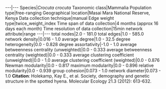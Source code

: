 ---|---
Species|*Crocuta crocuta*
Taxonomic class|Mammalia
Population type|free-ranging
Geographical location|Masai Mara National Reserve, Kenya
Data collection technique|manual 
Edge weight type|twice_weight_index
Time span of data collection|4 months (approx 16 days each month)
Time resolution of data collection|15min
network attribute|range
---|---
total nodes|2.0 - 181.0
total edges|1.0 - 585.0
network density|0.016 - 1.0
average degree|1.0 - 32.5
degree heterogeneity|0.0 - 0.828
degree assortativity|-1.0 - 1.0
average betweenness centrality (unweighted)|0.0 - 0.333
average betweenness centrality (weighted)|0.0 - 0.333
average clustering coefficient (unweighted)|0.0 - 1.0
average clustering coefficient (weighted)|0.0 - 0.876
Newman modularity|0.0 - 0.817
maximum modularity|0.0 - 0.896
relative modularity|0.0 - 0.939
group cohesion|0.073 - 1.0
network diameter|0.073 - 1.0
**Citation**: Holekamp, Kay E., et al. 
Society, demography and genetic structure in the spotted hyena.
 Molecular Ecology 21.3 (2012): 613-632.